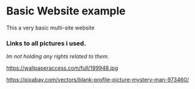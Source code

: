 # Basic Website example
This a very basic multi-site website

### Links to all pictures i used.
*Im not holding any rights related to them.*

https://wallpaperaccess.com/full/199948.jpg

https://pixabay.com/vectors/blank-profile-picture-mystery-man-973460/
